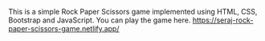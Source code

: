 This is a simple Rock Paper Scissors game implemented using HTML, CSS, Bootstrap and JavaScript. You can play the game here. https://seraj-rock-paper-scissors-game.netlify.app/
